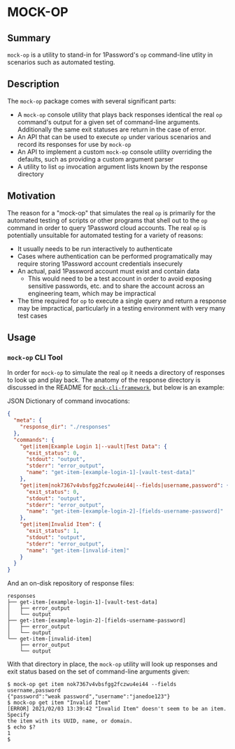 # MOCK-OP

## Summary

`mock-op` is a utility to stand-in for 1Password's `op` command-line utlity in scenarios such as automated testing.

## Description

The `mock-op` package comes with several significant parts:

- A `mock-op` console utility that plays back responses identical the real `op` command's output for a given set of command-line arguments. Additionally the same exit statuses are return in the case of error.
- An API that can be used to execute `op` under various scenarios and record its responses for use by `mock-op`
- An API to implement a custom `mock-op` console utility overriding the defaults, such as providing a custom argument parser
- A utility to list `op` invocation argument lists known by the response directory

## Motivation

The reason for a "mock-op" that simulates the real `op` is primarily for the automated testing of scripts or other programs that shell out to the `op` command in order to query 1Password cloud accounts. The real `op` is potentially unsuitable for automated testing for a variety of reasons:

- It usually needs to be run interactively to authenticate
- Cases where authentication can be performed programatically may require storing 1Password account credentials insecurely
- An actual, paid 1Password account must exist and contain data
  - This would need to be a test account in order to avoid exposing sensitive passwords, etc. and to share the account across an engineering team, which may be impractical
- The time required for `op` to execute a single query and return a response may be impractical, particularly in a testing environment with very many test cases

## Usage

### `mock-op` CLI Tool

In order for `mock-op` to simulate the real `op` it needs a directory of responses to look up and play back. The anatomy of the response directory is discussed in the README for [`mock-cli-framework`](https://github.com/zcutlip/mock-cli-framework), but below is an example:

JSON Dictionary of command invocations:

```JSON
{
  "meta": {
    "response_dir": "./responses"
  },
  "commands": {
    "get|item|Example Login 1|--vault|Test Data": {
      "exit_status": 0,
      "stdout": "output",
      "stderr": "error_output",
      "name": "get-item-[example-login-1]-[vault-test-data]"
    },
    "get|item|nok7367v4vbsfgg2fczwu4ei44|--fields|username,password": {
      "exit_status": 0,
      "stdout": "output",
      "stderr": "error_output",
      "name": "get-item-[example-login-2]-[fields-username-password]"
    },
    "get|item|Invalid Item": {
      "exit_status": 1,
      "stdout": "output",
      "stderr": "error_output",
      "name": "get-item-[invalid-item]"
    }
  }
}

```

And an on-disk repository of response files:

```
responses
├── get-item-[example-login-1]-[vault-test-data]
│   ├── error_output
│   └── output
├── get-item-[example-login-2]-[fields-username-password]
│   ├── error_output
│   └── output
└── get-item-[invalid-item]
    ├── error_output
    └── output
```

With that directory in place, the `mock-op` utility will look up responses and exit status based on the set of command-line arguments given:

```Console
$ mock-op get item nok7367v4vbsfgg2fczwu4ei44 --fields username,password
{"password":"weak password","username":"janedoe123"}
$ mock-op get item "Invalid Item"
[ERROR] 2021/02/03 13:39:42 "Invalid Item" doesn't seem to be an item. Specify
the item with its UUID, name, or domain.
$ echo $?
1
$
```
